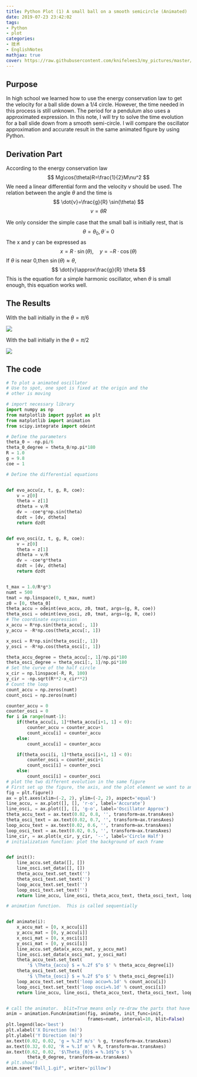 ```yaml
---
title: Python Plot (1) A small ball on a smooth semicircle (Animated)
date: 2019-07-23 23:42:02
tags:
- Python
- plot
categories:
- 技术
- EnglishNotes
mathjax: true
cover: https://raw.githubusercontent.com/knifelees3/my_pictures/master/20190723_Oscilator/pi_6.gif
---
```


## Purpose

In high school we learned how to use the energy conservation law to get the velocity for a ball slide down a 1/4  circle. However, the time needed in this process is still unknown. The period for a pendulum also uses a approximated expression. In this note, I will try to solve the time evolution for a ball slide down from a smooth semi-circle. I will compare the oscillator approximation and accurate result in the same animated figure by using Python.



## Derivation Part

According to the energy conservation law
$$
Mg\cos(\theta)R=\frac{1}{2}M\nu^2
$$
We need a linear differential form and the velocity $v$ should be used. The relation between the angle $\theta$ and the time is
$$
\dot{v}=\frac{g}{R} \sin(\theta)
$$
$$
v=\dot{\theta}R
$$

We only consider the simple case that the small ball is initially rest, that is
$$
\theta=\theta_{0},\dot{\theta}=0
$$
The x and y can be expressed as
$$
x=R\cdot \sin(\theta),\quad y=-R\cdot \cos(\theta)
$$
If $\theta$ is near 0,then $\sin(\theta)\approx \theta$, 
$$
\dot{v}\approx\frac{g}{R} \theta
$$
This is the equation for a simple harmonic oscillator, when $\theta$ is small enough, this equation works well.

## The Results

With the ball initially in the $\theta=\pi/6$

![](https://raw.githubusercontent.com/knifelees3/my_pictures/master/20190723_Oscilator/pi_6.gif)

With the ball initially in the $\theta=\pi/2$

![](https://raw.githubusercontent.com/knifelees3/my_pictures/master/20190723_Oscilator/pi_2.gif)

## The code

```python
# To plot a animated oscillator
# Use to spot, one spot is fixed at the origin and the
# other is moving

# import necessary library
import numpy as np
from matplotlib import pyplot as plt
from matplotlib import animation
from scipy.integrate import odeint

# Define the parameters
theta_0 = -np.pi/6
theta_0_degree = theta_0/np.pi*180
R = 1.0
g = 9.8
coe = 1

# Define the differential equations


def evo_accu(z, t, g, R, coe):
    v = z[0]
    theta = z[1]
    dtheta = v/R
    dv = -coe*g*np.sin(theta)
    dzdt = [dv, dtheta]
    return dzdt


def evo_osci(z, t, g, R, coe):
    v = z[0]
    theta = z[1]
    dtheta = v/R
    dv = -coe*g*theta
    dzdt = [dv, dtheta]
    return dzdt


t_max = 1.0/R*g*3
numt = 500
tmat = np.linspace(0, t_max, numt)
z0 = [0, theta_0]
theta_accu = odeint(evo_accu, z0, tmat, args=(g, R, coe))
theta_osci = odeint(evo_osci, z0, tmat, args=(g, R, coe))
# The coordinate expression
x_accu = R*np.sin(theta_accu[:, 1])
y_accu = -R*np.cos(theta_accu[:, 1])

x_osci = R*np.sin(theta_osci[:, 1])
y_osci = -R*np.cos(theta_osci[:, 1])

theta_accu_degree = theta_accu[:, 1]/np.pi*180
theta_osci_degree = theta_osci[:, 1]/np.pi*180
# Set the curve of the half circle
x_cir = np.linspace(-R, R, 100)
y_cir = -np.sqrt(R**2-x_cir**2)
# Count the loop
count_accu = np.zeros(numt)
count_osci = np.zeros(numt)

counter_accu = 0
counter_osci = 0
for i in range(numt-1):
    if(theta_accu[i, 1]*theta_accu[i+1, 1] < 0):
        counter_accu = counter_accu+1
        count_accu[i] = counter_accu
    else:
        count_accu[i] = counter_accu

    if(theta_osci[i, 1]*theta_osci[i+1, 1] < 0):
        counter_osci = counter_osci+1
        count_osci[i] = counter_osci
    else:
        count_osci[i] = counter_osci
# plot the two different evolution in the same figure
# First set up the figure, the axis, and the plot element we want to animate
fig = plt.figure()
ax = plt.axes(xlim=(-2, 2), ylim=(-2, 2), aspect='equal')
line_accu, = ax.plot([], [], 'r-o', label='Accurate')
line_osci, = ax.plot([], [], 'g-o', label='Oscillator Approx')
theta_accu_text = ax.text(0.02, 0.8, '', transform=ax.transAxes)
theta_osci_text = ax.text(0.02, 0.7, '', transform=ax.transAxes)
loop_accu_text = ax.text(0.02, 0.6, '', transform=ax.transAxes)
loop_osci_text = ax.text(0.02, 0.5, '', transform=ax.transAxes)
line_cir, = ax.plot(x_cir, y_cir, '--', label='Circle Half')
# initialization function: plot the background of each frame


def init():
    line_accu.set_data([], [])
    line_osci.set_data([], [])
    theta_accu_text.set_text('')
    theta_osci_text.set_text('')
    loop_accu_text.set_text('')
    loop_osci_text.set_text('')
    return line_accu, line_osci, theta_accu_text, theta_osci_text, loop_accu_text, loop_osci_text,

# animation function.  This is called sequentially


def animate(i):
    x_accu_mat = [0, x_accu[i]]
    y_accu_mat = [0, y_accu[i]]
    x_osci_mat = [0, x_osci[i]]
    y_osci_mat = [0, y_osci[i]]
    line_accu.set_data(x_accu_mat, y_accu_mat)
    line_osci.set_data(x_osci_mat, y_osci_mat)
    theta_accu_text.set_text(
        '$ \Theta_{accu} $ = %.2f $^o $' % theta_accu_degree[i])
    theta_osci_text.set_text(
        '$ \Theta_{osci} $ = %.2f $^o $' % theta_osci_degree[i])
    loop_accu_text.set_text('loop accu=%.1d' % count_accu[i])
    loop_osci_text.set_text('loop osci=%.1d' % count_osci[i])
    return line_accu, line_osci, theta_accu_text, theta_osci_text, loop_accu_text, loop_osci_text,


# call the animator.  blit=True means only re-draw the parts that have changed.
anim = animation.FuncAnimation(fig, animate, init_func=init,
                               frames=numt, interval=10, blit=False)
plt.legend(loc='best')
plt.xlabel('X Direction (m)')
plt.ylabel('Y Direction (m)')
ax.text(0.02, 0.02, 'g = %.2f m/s' % g, transform=ax.transAxes)
ax.text(0.32, 0.02, 'R = %.1f m' % R, transform=ax.transAxes)
ax.text(0.62, 0.02, '$\Theta_{0}$ = %.1d$^o $' %
        theta_0_degree, transform=ax.transAxes)
# plt.show()
anim.save("Ball_1.gif", writer='pillow')

```

